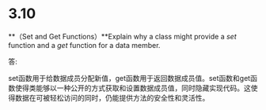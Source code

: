 # 3.10

**（Set and Get Functions）**Explain why a class might provide a *set* function and a *get* function for a data member.

答:

set函数用于给数据成员分配新值，get函数用于返回数据成员值。set函数和get函数使得类能够以一种公开的方式获取和设置数据成员值，同时隐藏实现代码。这使得数据在可被轻松访问的同时，仍能提供方法的安全性和灵活性。